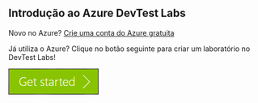 ## Introdução ao Azure DevTest Labs
Novo no Azure? [Crie uma conta do Azure gratuita](https://azure.microsoft.com/free)

Já utiliza o Azure? Clique no botão seguinte para criar um laboratório no DevTest Labs!

[![GComece a utilizar o Azure DevTest Labs em minutos](./media/devtest-lab-try-it-out/get-started.png)](http://go.microsoft.com/fwlink/?LinkID=627034&clcid=0x409)


<!--HONumber=ago16_HO5-->


